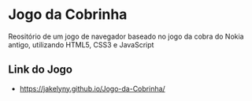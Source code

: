 # Jogo da Cobrinha
Reositório de um jogo de navegador baseado no jogo da cobra do Nokia antigo, utilizando HTML5, CSS3 e JavaScript

## Link do Jogo
* https://jakelyny.github.io/Jogo-da-Cobrinha/ 

